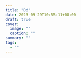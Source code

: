 ```yaml
---
title: "Dd"
date: 2023-09-29T10:55:11+08:00
draft: true
cover:
  image: ""
  caption: ""
summary: ""
tags:
  - ""
---
```


